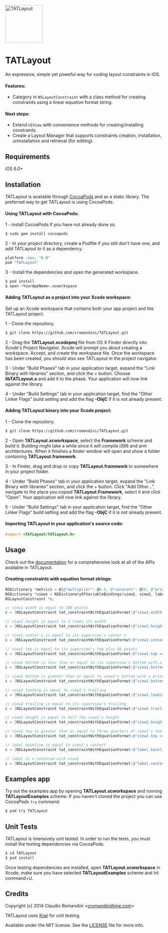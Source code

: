 <img src="https://raw.github.com/cromandini/TATLayout/master/TATLayout/Assets/TATLayout-Icon.png" width="120" alt="TATLayout" title="TATLayout">

# TATLayout
An expressive, simple yet poweful way for coding layout constraints in iOS.

#### Features:
- Category in `NSLayoutConstraint` with a class method for creating constraints using a linear equation format string.

#### Next steps:
- Extend `UIView` with convenience methods for creating/installing constraints.
- Create a Layout Manager that supports constraints creation, installation, uninstallation and retrieval (for editing).

## Requirements
iOS 6.0+

## Installation
TATLayout is available through [CocoaPods](http://cocoapods.org) and as a static library. The preferred way to get TATLayout is using CocoaPods.

#### Using TATLayout with CocoaPods:
1 - install CocoaPods if you have not already done so.
```bash
$ sudo gem install cocoapods
```

2 - In your project directory, create a Podfile if you still don't have one, and add TATLayout to it as a dependency.
```ruby
platform :ios, "6.0"
pod "TATLayout"
```

3 - Install the dependencies and open the generated workspace.
```bash
$ pod install
$ open <YourAppName>.xcworkspace
```

#### Adding TATLayout as a project into your Xcode workspace:
Set up an Xcode workspace that contains both your app project and the TATLayout project.

1 - Clone the repository.
```bash
$ git clone https://github.com/cromandini/TATLayout.git
```

2 - Drag the __TATLayout.xcodeproj__ file from OS X Finder directly into Xcode's Project Navigator. Xcode will prompt you about creating a workspace. Accept, and create the workspace file. Once the workspace has been created, you should also see TATLayout in the project navigator.

3 - Under "Build Phases" tab in your application target, expand the "Link Binary with libraries" section, and click the + button. Choose __libTATLayout.a__ and add it to the phase. Your application will now link against the library.

4 - Under "Build Settings" tab in your application target, find the "Other Linker Flags" build setting and add the flag __-ObjC__ if it is not already present.

#### Adding TATLayout binary into your Xcode project:
1 - Clone the repository.
```bash
$ git clone https://github.com/cromandini/TATLayout.git
```

2 - Open __TATLayout.xcworkspace__, select the __Framework__ scheme and build it. Building might take a while since it will compile i386 and arm architectures. When it finishes a finder window will open and show a folder containing __TATLayout.framework__.

3 - In Finder, drag and drop or copy __TATLayout.framework__ to somewhere in your project folder.

4 - Under "Build Phases" tab in your application target, expand the "Link Binary with libraries" section, and click the + button. Click "Add Other...", navigate to the place you copied __TATLayout.Framework__, select it and click "Open". Your application will now link against the library.

5 - Under "Build Settings" tab in your application target, find the "Other Linker Flags" build setting and add the flag __-ObjC__ if it is not already present.

#### Importing TATLayout in your application's source code:
```objective-c
#import <TATLayout/TATLayout.h>
```

## Usage

Check out the [documentation](http://cocoadocs.org/docsets/TATLayout/) for a comprehensive look at all of the APIs available in TATLayout.

#### Creating constraints with equation format strings:

```objective-c
NSDictionary *metrics = @{@"multiplier": @0.5, @"constant": @50, @"priority": @751};
NSDictionary *views = NSDictionaryOfVariableBindings(view1, view2, label);
NSLayoutConstraint *c;

// view1 width is equal to 100 points
c = [NSLayoutConstraint tat_constraintWithEquationFormat:@"view1.width == 100" metrics:nil views:views];

// view1 height is equal to 2 times its width
c = [NSLayoutConstraint tat_constraintWithEquationFormat:@"view1.height == view1.width * 2" metrics:nil views:views];

// view1 center x is equal to its superview's center x
c = [NSLayoutConstraint tat_constraintWithEquationFormat:@"view1.centerX == superview.centerX" metrics:nil views:views];

// view1 top is equal to its superview's top plus 50 points
c = [NSLayoutConstraint tat_constraintWithEquationFormat:@"view1.top == superview.top + constant" metrics:metrics views:views];

// view1 bottom is less than or equal to its superview's bottom with a priority of 251
c = [NSLayoutConstraint tat_constraintWithEquationFormat:@"view1.bottom <= superview.bottom @251" metrics:nil views:views];

// view1 bottom is greater than or equal to view2's bottom with a priority of 751
c = [NSLayoutConstraint tat_constraintWithEquationFormat:@"view1.bottom >= view2.bottom @priority" metrics:metrics views:views];

// view2 leading is equal to view1's trailing
c = [NSLayoutConstraint tat_constraintWithEquationFormat:@"view2.leading == view1.trailing" metrics:nil views:views];

// view2 trailing is equal to its superview's trailing
c = [NSLayoutConstraint tat_constraintWithEquationFormat:@"view2.trailing == superview.trailing" metrics:nil views:views];

// view2 height is equal to half the view1's height
c = [NSLayoutConstraint tat_constraintWithEquationFormat:@"view2.height == view1.height * multiplier" metrics:metrics views:views];

// view2 top is greater than or equal to three quarters of view1's top plus 50 points with a priority of 500
c = [NSLayoutConstraint tat_constraintWithEquationFormat:@"view2.top >= view1.top * 0.75 + 50 @500" metrics:nil views:views];

// label baseline is equal to view1's centerY
c = [NSLayoutConstraint tat_constraintWithEquationFormat:@"label.baseline == view1.centerY" metrics:nil views:views];

// label is x centered with view1
c = [NSLayoutConstraint tat_constraintWithEquationFormat:@"label.centerX == view1.centerX" metrics:nil views:views];
```

## Examples app
Try out the examples app by opening __TATLayout.xcworkspace__ and running __TATLayoutExamples__ scheme. If you haven't cloned the project you can use CocoaPods `try` command:
```bash
$ pod try TATLayout
```

## Unit Tests
TATLayout is intensively unit tested. In order to run the tests, you must install the testing dependencies via CocoaPods:

```bash
$ cd TATLayout
$ pod install
```

Once testing dependencies are installed, open __TATLayout.xcworkspace__ in Xcode, make sure you have selected __TATLayoutExamples__ scheme and hit command+U.

## Credits
Copyright (c) 2014 Claudio Romandini <[cromandini@me.com](mailto:cromandini@me.com)>

TATLayout uses [Kiwi](https://github.com/allending/Kiwi) for unit testing.

Available under the MIT license. See the [LICENSE](https://github.com/cromandini/TATLayout/blob/master/LICENSE) file for more info.

